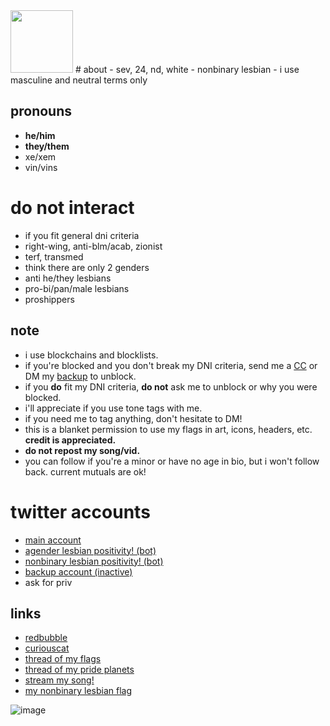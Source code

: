 <img src="https://pbs.twimg.com/profile_images/1431246860363177985/9uoc34_b_400x400.jpg" data-canonical="https://pbs.twimg.com/profile_images/1431246860363177985/9uoc34_b_400x400.jpg" width=100 border-radius=50 />
# about
- sev, 24, nd, white
- nonbinary lesbian
- i use masculine and neutral terms only

## pronouns

- **he/him**
- **they/them**
- xe/xem
- vin/vins

# do not interact

- if you fit general dni criteria 
- right-wing, anti-blm/acab, zionist
- terf, transmed
- think there are only 2 genders
- anti he/they lesbians 
- pro-bi/pan/male lesbians
- proshippers


## note

- i use blockchains and blocklists. 
- if you're blocked and you don't break my DNI criteria, send me a [CC](https://curiouscat.me/theybian) or DM my [backup](https://twitter.com/theybian1) to unblock. 
- if you **do** fit my DNI criteria, **do not** ask me to unblock or why you were blocked.
- i'll appreciate if you use tone tags with me.
- if you need me to tag anything, don't hesitate to DM!
- this is a blanket permission to use my flags in art, icons, headers, etc. **credit is appreciated.**
- **do not repost my song/vid.**
- you can follow if you're a minor or have no age in bio, but i won't follow back. current mutuals are ok!


# twitter accounts

- [main account](https://twitter.com/theybian)
- [agender lesbian positivity! (bot)](https://twitter.com/agenderlesbians)
- [nonbinary lesbian positivity! (bot)](https://twitter.com/enbylesbians)
- [backup account (inactive)](https://twitter.com/theybian1)
- ask for priv


## links
- [redbubble](https://theybian.redbubble.com)
- [curiouscat](https://curiouscat.com/theybian)
- [thread of my flags](https://twitter.com/theybian/status/1308435954168979465?s=19)
- [thread of my pride planets](https://twitter.com/theybian/status/1393646080659705861)
- [stream my song!](https://twitter.com/theybian/status/1300540997185810433)
- [my nonbinary lesbian flag](https://twitter.com/theybian/status/1403722750280220681)

![image](https://pbs.twimg.com/profile_banners/1275422406941839361/1630070429/1080x360)


